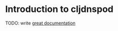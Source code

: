 # Introduction to cljdnspod

TODO: write [great documentation](http://jacobian.org/writing/what-to-write/)

